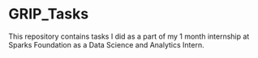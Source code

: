 # GRIP_Tasks
This repository contains tasks I did as a part of my 1 month internship at Sparks Foundation as a Data Science and Analytics Intern.
